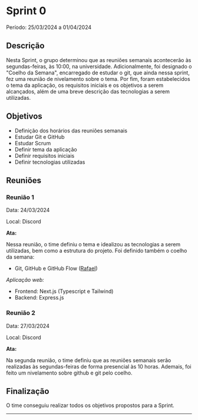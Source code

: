 # Sprint 0

Período: 25/03/2024 a 01/04/2024

## Descrição

Nesta Sprint, o grupo determinou que as reuniões semanais acontecerão às segundas-feiras, às 10:00, na universidade. Adicionalmente, foi designado o "Coelho da Semana", encarregado de estudar o git, que ainda nessa sprint, fez uma reunião de nivelamento sobre o tema. Por fim, foram estabelecidos o tema da aplicação, os requisitos iniciais e os objetivos a serem alcançados, além de uma breve descrição das tecnologias a serem utilizadas. 


## Objetivos

- Definição dos horários das reuniões semanais
- Estudar Git e GitHub
- Estudar Scrum
- Definir tema da aplicação
- Definir requisitos iniciais
- Definir tecnologias utilizadas

## Reuniões

### Reunião 1

Data: 24/03/2024

Local: Discord

**Ata:**

Nessa reunião, o time definiu o tema e idealizou as tecnologias a serem utilizadas, bem como a estrutura do projeto. Foi definido também o coelho da semana:

- Git, GitHub e GitHub Flow ([Rafael](https://github.com/rafgpereira))

*Aplicação web:*
 - Frontend: Next.js (Typescript e Tailwind)
 - Backend: Express.js



### Reunião 2

Data: 27/03/2024

Local: Discord

**Ata:**

Na segunda reunião, o time definiu que as reuniões semanais serão realizadas às segundas-feiras de forma presencial às 10 horas. Ademais, foi feito um nivelamento sobre github e git pelo coelho.


## Finalização

O time conseguiu realizar todos os objetivos propostos para a Sprint.

---
